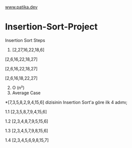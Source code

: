 www.patika.dev
# Insertion-Sort-Project
Insertion Sort Steps
1. [2,27,16,22,18,6]

[2,6,16,22,18,27]

[2,6,16,22,18,27]

[2,6,16,18,22,27]

2. O (n²)
4. Average Case

*[7,3,5,8,2,9,4,15,6] dizisinin Insertion Sort'a göre ilk 4 adımı;

1.1 [2,3,5,8,7,9,4,15,6]

1.2 [2,3,4,8,7,9,5,15,6]

1.3 [2,3,4,5,7,9,8,15,6]

1.4 [2,3,4,5,6,9,8,15,7]
